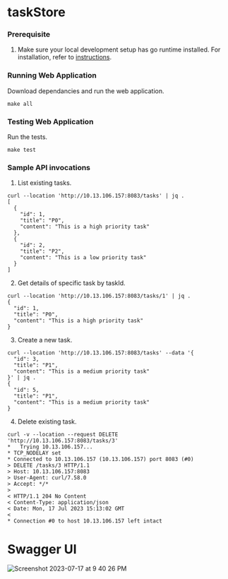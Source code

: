 # taskStore

### Prerequisite
1. Make sure your local development setup has go runtime installed. 
For installation, refer to [instructions](https://go.dev/doc/install).

### Running Web Application

Download dependancies and run the web application.
```
make all
```

### Testing Web Application

Run the tests.
```
make test
```

### Sample API invocations

1. List existing tasks.
```
curl --location 'http://10.13.106.157:8083/tasks' | jq .
[
  {
    "id": 1,
    "title": "P0",
    "content": "This is a high priority task"
  },
  {
    "id": 2,
    "title": "P2",
    "content": "This is a low priority task"
  }
]
```

2. Get details of specific task by taskId.

```
curl --location 'http://10.13.106.157:8083/tasks/1' | jq .
{
  "id": 1,
  "title": "P0",
  "content": "This is a high priority task"
}
```

3. Create a new task.

```
curl --location 'http://10.13.106.157:8083/tasks' --data '{
  "id": 3,
  "title": "P1",
  "content": "This is a medium priority task"
}' | jq .
{
  "id": 5,
  "title": "P1",
  "content": "This is a medium priority task"
}
```

4. Delete existing task.

```
curl -v --location --request DELETE 'http://10.13.106.157:8083/tasks/3'
*   Trying 10.13.106.157...
* TCP_NODELAY set
* Connected to 10.13.106.157 (10.13.106.157) port 8083 (#0)
> DELETE /tasks/3 HTTP/1.1
> Host: 10.13.106.157:8083
> User-Agent: curl/7.58.0
> Accept: */*
>
< HTTP/1.1 204 No Content
< Content-Type: application/json
< Date: Mon, 17 Jul 2023 15:13:02 GMT
<
* Connection #0 to host 10.13.106.157 left intact
```

# Swagger UI

![Screenshot 2023-07-17 at 9 40 26 PM](https://github.com/vinayakshnd/taskStore/assets/4953411/f53e052b-93ac-49f5-bd9f-0141bcbf0a69)
